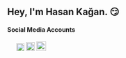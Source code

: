 ## Hey, I'm Hasan Kağan. :smirk:

#### Social Media Accounts

[<img width="17" src="https://upload.wikimedia.org/wikipedia/commons/thumb/9/96/Instagram.svg/1200px-Instagram.svg.png" />][İnstagram]
[<img width="18" src="https://upload.wikimedia.org/wikipedia/sco/thumb/9/9f/Twitter_bird_logo_2012.svg/1200px-Twitter_bird_logo_2012.svg.png" />][Twitter]
[<img width="20" src="https://seeklogo.com/images/D/discord-color-logo-E5E6DFEF80-seeklogo.com.png" />][Discord]
[<img width="22" src="https://upload.wikimedia.org/wikipedia/commons/thumb/0/09/YouTube_full-color_icon_%282017%29.svg/800px-YouTube_full-color_icon_%282017%29.svg.png" />][YouTube]


[YouTube]: https://youtube.com/c/Varcte
[İnstagram]: https://instagram.com/hasankagannn
[Twitter]: https://twitter.com/hasankagans
[Discord]: https://discord.com/users/741723331232923790
